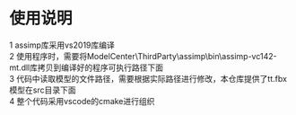 # 使用说明
1 assimp库采用vs2019库编译  
2 使用程序时，需要将ModelCenter\ThirdParty\assimp\bin\assimp-vc142-mt.dll库拷贝到编译好的程序可执行路径下面  
3 代码中读取模型的文件路径，需要根据实际路径进行修改，本仓库提供了tt.fbx模型在src目录下面  
4 整个代码采用vscode的cmake进行组织  
